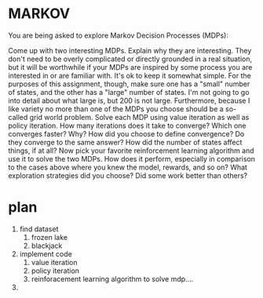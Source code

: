 # MARKOV
You are being asked to explore Markov Decision Processes (MDPs):

Come up with two interesting MDPs. Explain why they are interesting. They don't need to be overly complicated or directly grounded in a real situation, but it will be worthwhile if your MDPs are inspired by some process you are interested in or are familiar with. It's ok to keep it somewhat simple. For the purposes of this assignment, though, make sure one has a "small" number of states, and the other has a "large" number of states. I'm not going to go into detail about what large is, but 200 is not large. Furthermore, because I like variety no more than one of the MDPs you choose should be a so-called grid world problem.
Solve each MDP using value iteration as well as policy iteration. How many iterations does it take to converge? Which one converges faster? Why? How did you choose to define convergence? Do they converge to the same answer? How did the number of states affect things, if at all?
Now pick your favorite reinforcement learning algorithm and use it to solve the two MDPs. How does it perform, especially in comparison to the cases above where you knew the model, rewards, and so on? What exploration strategies did you choose? Did some work better than others?

# plan
1. find dataset
   1. frozen lake
   2. blackjack
2. implement code
   1. value iteration
   2. policy iteration
   3. reinforacement learning algorithm to solve mdp.... 
3. 